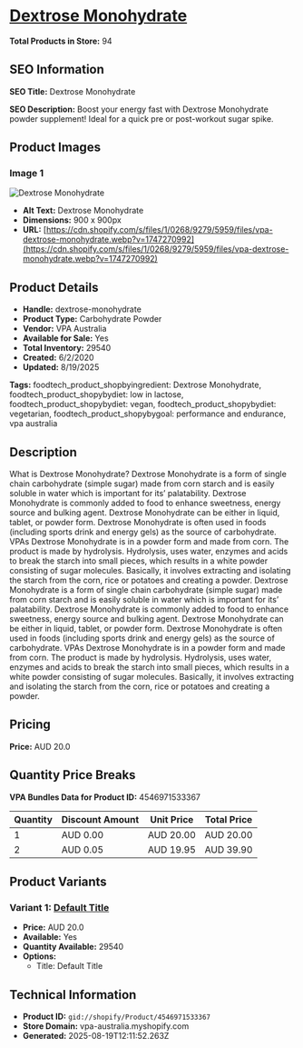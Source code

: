 # [Dextrose Monohydrate](https://vpa-australia.myshopify.com/products/dextrose-monohydrate)

**Total Products in Store:** 94

## SEO Information

**SEO Title:** Dextrose Monohydrate

**SEO Description:** Boost your energy fast with Dextrose Monohydrate powder supplement! Ideal for a quick pre or post-workout sugar spike.

## Product Images

### Image 1
![Dextrose Monohydrate](https://cdn.shopify.com/s/files/1/0268/9279/5959/files/vpa-dextrose-monohydrate.webp?v=1747270992)

- **Alt Text:** Dextrose Monohydrate
- **Dimensions:** 900 x 900px
- **URL:** [https://cdn.shopify.com/s/files/1/0268/9279/5959/files/vpa-dextrose-monohydrate.webp?v=1747270992](https://cdn.shopify.com/s/files/1/0268/9279/5959/files/vpa-dextrose-monohydrate.webp?v=1747270992)

## Product Details

- **Handle:** dextrose-monohydrate
- **Product Type:** Carbohydrate Powder
- **Vendor:** VPA Australia
- **Available for Sale:** Yes
- **Total Inventory:** 29540
- **Created:** 6/2/2020
- **Updated:** 8/19/2025

**Tags:** foodtech_product_shopbyingredient: Dextrose Monohydrate, foodtech_product_shopybydiet: low in lactose, foodtech_product_shopybydiet: vegan, foodtech_product_shopybydiet: vegetarian, foodtech_product_shopybygoal: performance and endurance, vpa australia

## Description

What is Dextrose Monohydrate? Dextrose Monohydrate is a form of single chain carbohydrate (simple sugar) made from corn starch and is easily soluble in water which is important for its’ palatability. Dextrose Monohydrate is commonly added to food to enhance sweetness, energy source and bulking agent. Dextrose Monohydrate can be either in liquid, tablet, or powder form. Dextrose Monohydrate is often used in foods (including sports drink and energy gels) as the source of carbohydrate. VPAs Dextrose Monohydrate is in a powder form and made from corn. The product is made by hydrolysis. Hydrolysis, uses water, enzymes and acids to break the starch into small pieces, which results in a white powder consisting of sugar molecules. Basically, it involves extracting and isolating the starch from the corn, rice or potatoes and creating a powder. Dextrose Monohydrate is a form of single chain carbohydrate (simple sugar) made from corn starch and is easily soluble in water which is important for its’ palatability. Dextrose Monohydrate is commonly added to food to enhance sweetness, energy source and bulking agent. Dextrose Monohydrate can be either in liquid, tablet, or powder form. Dextrose Monohydrate is often used in foods (including sports drink and energy gels) as the source of carbohydrate. VPAs Dextrose Monohydrate is in a powder form and made from corn. The product is made by hydrolysis. Hydrolysis, uses water, enzymes and acids to break the starch into small pieces, which results in a white powder consisting of sugar molecules. Basically, it involves extracting and isolating the starch from the corn, rice or potatoes and creating a powder.

## Pricing

**Price:** AUD 20.0

## Quantity Price Breaks

**VPA Bundles Data for Product ID:** 4546971533367

| Quantity | Discount Amount | Unit Price | Total Price |
|----------|----------------|------------|-------------|
| 1 | AUD 0.00 | AUD 20.00 | AUD 20.00 |
| 2 | AUD 0.05 | AUD 19.95 | AUD 39.90 |

## Product Variants

### Variant 1: [Default Title](https://vpa-australia.myshopify.com/products/dextrose-monohydrate)

- **Price:** AUD 20.0
- **Available:** Yes
- **Quantity Available:** 29540
- **Options:**
  - Title: Default Title

## Technical Information

- **Product ID:** `gid://shopify/Product/4546971533367`
- **Store Domain:** vpa-australia.myshopify.com
- **Generated:** 2025-08-19T12:11:52.263Z


